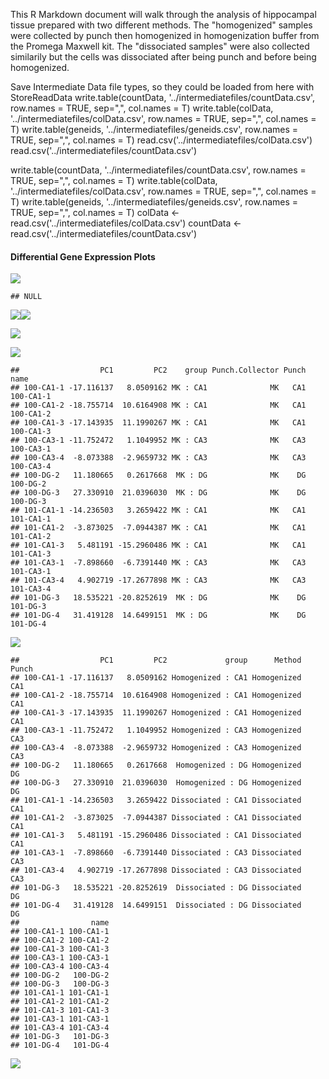 This R Markdown document will walk through the analysis of hippocampal tissue prepared with two different methods. The "homogenized" samples were collected by punch then homogenized in homogenization buffer from the Promega Maxwell kit. The "dissociated samples" were also collected similarily but the cells was dissociated after being punch and before being homogenized.

Save Intermediate Data file types, so they could be loaded from here with StoreReadData write.table(countData, '../intermediatefiles/countData.csv', row.names = TRUE, sep=",", col.names = T) write.table(colData, '../intermediatefiles/colData.csv', row.names = TRUE, sep=",", col.names = T) write.table(geneids, '../intermediatefiles/geneids.csv', row.names = TRUE, sep=",", col.names = T) read.csv('../intermediatefiles/colData.csv') read.csv('../intermediatefiles/countData.csv')

write.table(countData, '../intermediatefiles/countData.csv', row.names = TRUE, sep=",", col.names = T) write.table(colData, '../intermediatefiles/colData.csv', row.names = TRUE, sep=",", col.names = T) write.table(geneids, '../intermediatefiles/geneids.csv', row.names = TRUE, sep=",", col.names = T) colData \<- read.csv('../intermediatefiles/colData.csv') countData \<- read.csv('../intermediatefiles/countData.csv')

#### Differential Gene Expression Plots

![](../figures/panel1DifferentialGeneExpressionAnalysis-1.png)

    ## NULL

![](../figures/panel1DifferentialGeneExpressionAnalysis-2.png)![](../figures/panel1DifferentialGeneExpressionAnalysis-3.png)

![](../figures/panel1VennDiagram-1.png)

![](../figures/panel1Heatmap100DEgenes-1.png)

    ##                  PC1         PC2    group Punch.Collector Punch      name
    ## 100-CA1-1 -17.116137   8.0509162 MK : CA1              MK   CA1 100-CA1-1
    ## 100-CA1-2 -18.755714  10.6164908 MK : CA1              MK   CA1 100-CA1-2
    ## 100-CA1-3 -17.143935  11.1990267 MK : CA1              MK   CA1 100-CA1-3
    ## 100-CA3-1 -11.752472   1.1049952 MK : CA3              MK   CA3 100-CA3-1
    ## 100-CA3-4  -8.073388  -2.9659732 MK : CA3              MK   CA3 100-CA3-4
    ## 100-DG-2   11.180665   0.2617668  MK : DG              MK    DG  100-DG-2
    ## 100-DG-3   27.330910  21.0396030  MK : DG              MK    DG  100-DG-3
    ## 101-CA1-1 -14.236503   3.2659422 MK : CA1              MK   CA1 101-CA1-1
    ## 101-CA1-2  -3.873025  -7.0944387 MK : CA1              MK   CA1 101-CA1-2
    ## 101-CA1-3   5.481191 -15.2960486 MK : CA1              MK   CA1 101-CA1-3
    ## 101-CA3-1  -7.898660  -6.7391440 MK : CA3              MK   CA3 101-CA3-1
    ## 101-CA3-4   4.902719 -17.2677898 MK : CA3              MK   CA3 101-CA3-4
    ## 101-DG-3   18.535221 -20.8252619  MK : DG              MK    DG  101-DG-3
    ## 101-DG-4   31.419128  14.6499151  MK : DG              MK    DG  101-DG-4

![](../figures/panel1PCA-1.png)

    ##                  PC1         PC2             group      Method Punch
    ## 100-CA1-1 -17.116137   8.0509162 Homogenized : CA1 Homogenized   CA1
    ## 100-CA1-2 -18.755714  10.6164908 Homogenized : CA1 Homogenized   CA1
    ## 100-CA1-3 -17.143935  11.1990267 Homogenized : CA1 Homogenized   CA1
    ## 100-CA3-1 -11.752472   1.1049952 Homogenized : CA3 Homogenized   CA3
    ## 100-CA3-4  -8.073388  -2.9659732 Homogenized : CA3 Homogenized   CA3
    ## 100-DG-2   11.180665   0.2617668  Homogenized : DG Homogenized    DG
    ## 100-DG-3   27.330910  21.0396030  Homogenized : DG Homogenized    DG
    ## 101-CA1-1 -14.236503   3.2659422 Dissociated : CA1 Dissociated   CA1
    ## 101-CA1-2  -3.873025  -7.0944387 Dissociated : CA1 Dissociated   CA1
    ## 101-CA1-3   5.481191 -15.2960486 Dissociated : CA1 Dissociated   CA1
    ## 101-CA3-1  -7.898660  -6.7391440 Dissociated : CA3 Dissociated   CA3
    ## 101-CA3-4   4.902719 -17.2677898 Dissociated : CA3 Dissociated   CA3
    ## 101-DG-3   18.535221 -20.8252619  Dissociated : DG Dissociated    DG
    ## 101-DG-4   31.419128  14.6499151  Dissociated : DG Dissociated    DG
    ##                name
    ## 100-CA1-1 100-CA1-1
    ## 100-CA1-2 100-CA1-2
    ## 100-CA1-3 100-CA1-3
    ## 100-CA3-1 100-CA3-1
    ## 100-CA3-4 100-CA3-4
    ## 100-DG-2   100-DG-2
    ## 100-DG-3   100-DG-3
    ## 101-CA1-1 101-CA1-1
    ## 101-CA1-2 101-CA1-2
    ## 101-CA1-3 101-CA1-3
    ## 101-CA3-1 101-CA3-1
    ## 101-CA3-4 101-CA3-4
    ## 101-DG-3   101-DG-3
    ## 101-DG-4   101-DG-4

![](../figures/panel1PCA-2.png)
